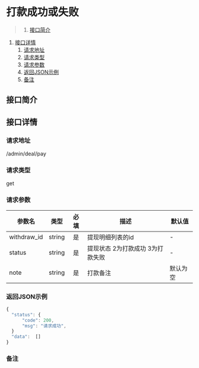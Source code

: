 # 打款成功或失败

>1. [接口简介](#接口简介 "接口简介")
1. [接口详情](#接口详情 "接口详情")
	1. [请求地址](#请求地址 "请求地址")
	1. [请求类型](#请求类型 "请求类型")
	1. [请求参数](#请求参数 "请求参数")
	1. [返回JSON示例](#返回JSON示例 "返回JSON示例")
	1. [备注](#备注 "备注")



## 接口简介


## 接口详情 

### 请求地址
/admin/deal/pay

### 请求类型
get

### 请求参数
| 参数名 | 类型 | 必填 | 描述 | 默认值 |
| --- | :---: | :---: | --- | --- |
| withdraw_id | string | 是 | 提现明细列表的id | - |
| status | string | 是 | 提现状态  2为打款成功 3为打款失败 | - |
| note | string | 是 | 打款备注 | 默认为空 |




### 返回JSON示例
```javascript
{
  "status": {
      "code": 200,
      "msg": "请求成功",
  }
  "data":  []
}
```

### 备注